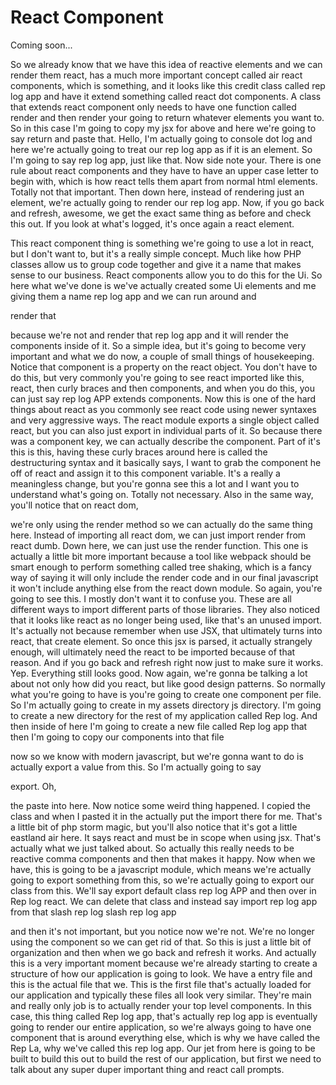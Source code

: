 # React Component

Coming soon...

So we already know that we have this idea of reactive elements and we can render them react, has a much more important concept called air react components, which is something, and it looks like this credit class called rep log app and have it extend something called react dot components. A class that extends react component only needs to have one function called render and then render your going to return whatever elements you want to. So in this case I'm going to copy my jsx for above and here we're going to say return and paste that. Hello, I'm actually going to console dot log and here we're actually going to treat our rep log app as if it is an element. So I'm going to say rep log app, just like that. Now side note your. There is one rule about react components and they have to have an upper case letter to begin with, which is how react tells them apart from normal html elements. Totally not that important. Then down here, instead of rendering just an element, we're actually going to render our rep log app. Now, if you go back and refresh, awesome, we get the exact same thing as before and check this out. If you look at what's logged, it's once again a react element. 

This react component thing is something we're going to use a lot in react, but I don't want to, but it's a really simple concept. Much like how PHP classes allow us to group code together and give it a name that makes sense to our business. React components allow you to do this for the Ui. So here what we've done is we've actually created some Ui elements and me giving them a name rep log app and we can run around and 

render that 

because we're not and render that rep log app and it will render the components inside of it. So a simple idea, but it's going to become very important and what we do now, a couple of small things of housekeeping. Notice that component is a property on the react object. You don't have to do this, but very commonly you're going to see react imported like this, react, then curly braces and then components, and when you do this, you can just say rep log APP extends components. Now this is one of the hard things about react as you commonly see react code using newer syntaxes and very aggressive ways. The react module exports a single object called react, but you can also just export in individual parts of it. So because there was a component key, we can actually describe the component. Part of it's this is this, having these curly braces around here is called the destructuring syntax and it basically says, I want to grab the component he off of react and assign it to this component variable. It's a really a meaningless change, but you're gonna see this a lot and I want you to understand what's going on. Totally not necessary. Also in the same way, you'll notice that on react dom, 

we're only using the render method so we can actually do the same thing here. Instead of importing all react dom, we can just import render from react dumb. Down here, we can just use the render function. This one is actually a little bit more important because a tool like webpack should be smart enough to perform something called tree shaking, which is a fancy way of saying it will only include the render code and in our final javascript it won't include anything else from the react down module. So again, you're going to see this. I mostly don't want it to confuse you. These are all different ways to import different parts of those libraries. They also noticed that it looks like react as no longer being used, like that's an unused import. It's actually not because remember when use JSX, that ultimately turns into react, that create element. So once this jsx is parsed, it actually strangely enough, will ultimately need the react to be imported because of that reason. And if you go back and refresh right now just to make sure it works. Yep. Everything still looks good. Now again, we're gonna be talking a lot about not only how did you react, but like good design patterns. So normally what you're going to have is you're going to create one component per file. So I'm actually going to create in my assets directory js directory. I'm going to create a new directory for the rest of my application called Rep log. And then inside of here I'm going to create a new file called Rep log app that then I'm going to copy our components into that file 

now so we know with modern javascript, but we're gonna want to do is actually export a value from this. So I'm actually going to say 

export. Oh, 

the paste into here. Now notice some weird thing happened. I copied the class and when I pasted it in the actually put the import there for me. That's a little bit of php storm magic, but you'll also notice that it's got a little eastland air here. It says react and must be in scope when using jsx. That's actually what we just talked about. So actually this really needs to be reactive comma components and then that makes it happy. Now when we have, this is going to be a javascript module, which means we're actually going to export something from this, so we're actually going to export our class from this. We'll say export default class rep log APP and then over in Rep log react. We can delete that class and instead say import rep log app from that slash rep log slash rep log app 

and then it's not important, but you notice now we're not. We're no longer using the component so we can get rid of that. So this is just a little bit of organization and then when we go back and refresh it works. And actually this is a very important moment because we're already starting to create a structure of how our application is going to look. We have a entry file and this is the actual file that we. This is the first file that's actually loaded for our application and typically these files all look very similar. They're main and really only job is to actually render your top level components. In this case, this thing called Rep log app, that's actually rep log app is eventually going to render our entire application, so we're always going to have one component that is around everything else, which is why we have called the Rep La, why we've called this rep log app. Our jet from here is going to be built to build this out to build the rest of our application, but first we need to talk about any super duper important thing and react call prompts.